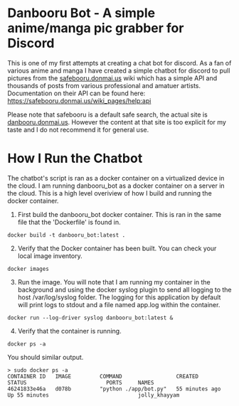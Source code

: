 # Danbooru Bot - A simple anime/manga pic grabber for Discord

This is one of my first attempts at creating a chat bot for discord. As a fan of various anime and manga I have created a simple chatbot for discord to pull pictures from the [safebooru.donmai.us](https://safebooru.donmai.us) wiki which has a simple API and thousands of posts from various professional and amatuer artists. Documentation on their API can be found here: https://safebooru.donmai.us/wiki_pages/help:api 

Please note that safebooru is a default safe search, the actual site is [danbooru.donmai.us](https://danbooru.donmai.us). However the content at that site is too explicit for my taste and I do not recommend it for general use.

# How I Run the Chatbot

The chatbot's script is ran as a docker container on a virtualized device in the cloud. I am running danbooru_bot as a docker container on a server in the cloud. This is a high level overiview of how I build and running the docker container.

1. First build the danbooru_bot docker container. This is ran in the same file that the 'Dockerfile' is found in.

```
docker build -t danbooru_bot:latest .
```
2. Verify that the Docker container has been built. You can check your local image inventory.
```
docker images
```
3. Run the image. You will note that I am running my container in the background and using the docker syslog plugin to send all logging to the host /var/log/syslog folder. The logging for this application by default will print logs to stdout and a file named app.log within the container.
```
docker run --log-driver syslog danbooru_bot:latest &
```
4. Verify that the container is running.
```
docker ps -a
```
You should similar output.
```
> sudo docker ps -a
CONTAINER ID   IMAGE         COMMAND                 CREATED             STATUS                         PORTS     NAMES
46241833e46a   d078b         "python ./app/bot.py"   55 minutes ago      Up 55 minutes                            jolly_khayyam
```